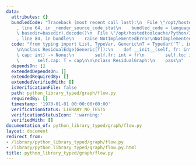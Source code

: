 ```yaml
---
data:
  attributes: {}
  bundledCode: "Traceback (most recent call last):\n  File \"/opt/hostedtoolcache/Python/3.8.5/x64/lib/python3.8/site-packages/onlinejudge_verify/documentation/build.py\"\
    , line 64, in _render_source_code_stat\n    bundled_code = language.bundle(stat.path,\
    \ basedir=basedir).decode()\n  File \"/opt/hostedtoolcache/Python/3.8.5/x64/lib/python3.8/site-packages/onlinejudge_verify/languages/python.py\"\
    , line 84, in bundle\n    raise NotImplementedError\nNotImplementedError\n"
  code: "from typing import List, TypeVar, Generic\nT = TypeVar('T', int, float)\n\
    \n\nclass ResidualEdge(Generic[T]):\n    def __init__(self, fr: int, to: int,\
    \ cap: int) -> None:\n        self.fr: int = fr\n        self.to: int = to\n \
    \       self.cap: T = cap\n\n\nclass ResidualGraph:\n    pass\n"
  dependsOn: []
  extendedDependsOn: []
  extendedRequiredBy: []
  extendedVerifiedWith: []
  isVerificationFile: false
  path: python_library_typed/graph/flow.py
  requiredBy: []
  timestamp: '1970-01-01 00:00:00+00:00'
  verificationStatus: LIBRARY_NO_TESTS
  verificationStatusIcon: ':warning:'
  verifiedWith: []
documentation_of: python_library_typed/graph/flow.py
layout: document
redirect_from:
- /library/python_library_typed/graph/flow.py
- /library/python_library_typed/graph/flow.py.html
title: python_library_typed/graph/flow.py
---
```

